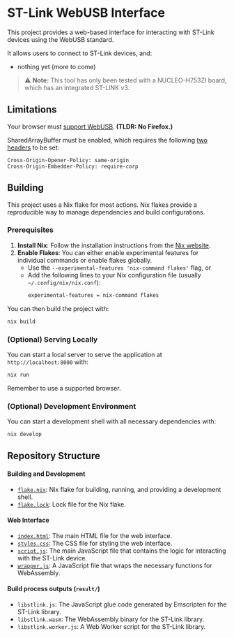 # ST-Link WebUSB Interface

This project provides a web-based interface for interacting with ST-Link devices
using the WebUSB standard.

It allows users to connect to ST-Link devices, and:
- nothing yet (more to come)

> :warning: **Note:** This tool has only been tested with a NUCLEO-H753ZI board,
> which has an integrated ST-LINK v3.


## Limitations

Your browser must [support WebUSB](https://developer.mozilla.org/en-US/docs/Web/API/USB#browser_compatibility). **(TLDR: No Firefox.)**

SharedArrayBuffer must be enabled, which requires the following [two headers](https://developer.mozilla.org/en-US/docs/Web/JavaScript/Reference/Global_Objects/SharedArrayBuffer#security_requirements) to be set:
``` http
Cross-Origin-Opener-Policy: same-origin
Cross-Origin-Embedder-Policy: require-corp
```


## Building

This project uses a Nix flake for most actions. Nix flakes provide a reproducible way
to manage dependencies and build configurations.

### Prerequisites

1. **Install Nix**: Follow the installation instructions from the [Nix website](https://nixos.org/download.html).
2. **Enable Flakes**: You can either enable experimental features for individual commands or enable flakes globally.
   - Use the `--experimental-features 'nix-command flakes'` flag, or
   - Add the following lines to your Nix configuration file (usually `~/.config/nix/nix.conf`):
     ```sh
     experimental-features = nix-command flakes
     ```


You can then build the project with:

```sh
nix build
```

### (Optional) Serving Locally

You can start a local server to serve the application at `http://localhost:8000` with:
```sh
nix run
```
Remember to use a supported browser.

### (Optional) Development Environment

You can start a development shell with all necessary dependencies with:
```sh
nix develop
```


## Repository Structure

#### Building and Development
- [`flake.nix`](flake.nix): Nix flake for building, running, and providing a development shell.
- [`flake.lock`](flake.lock): Lock file for the Nix flake.

#### Web Interface
- [`index.html`](index.html): The main HTML file for the web interface.
- [`styles.css`](styles.css): The CSS file for styling the web interface.
- [`script.js`](script.js): The main JavaScript file that contains the logic for interacting with the ST-Link device.
- [`wrapper.js`](wrapper.js): A JavaScript file that wraps the necessary functions for WebAssembly.

#### Build process outputs (`result/`)
- `libstlink.js`: The JavaScript glue code generated by Emscripten for the ST-Link library.
- `libstlink.wasm`: The WebAssembly binary for the ST-Link library.
- `libstlink.worker.js`: A Web Worker script for the ST-Link library.

<!-- #### Server-Related Scripts and Files ([`server/`](server/)) -->
<!--   - [`https_server.py`](server/https_server.py): Python script for serving the application over HTTPS. -->
